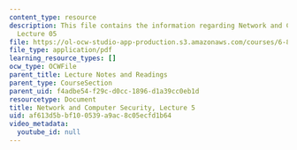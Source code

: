 ```yaml
---
content_type: resource
description: This file contains the information regarding Network and Computer Security,
  Lecture 05
file: https://ol-ocw-studio-app-production.s3.amazonaws.com/courses/6-857-network-and-computer-security-spring-2014/af613d5bbf100539a9ac8c05ecfd1b64_MIT6_857S14_Lec05.pdf
file_type: application/pdf
learning_resource_types: []
ocw_type: OCWFile
parent_title: Lecture Notes and Readings
parent_type: CourseSection
parent_uid: f4adbe54-f29c-d0cc-1896-d1a39cc0eb1d
resourcetype: Document
title: Network and Computer Security, Lecture 5
uid: af613d5b-bf10-0539-a9ac-8c05ecfd1b64
video_metadata:
  youtube_id: null
---
```

